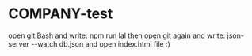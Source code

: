 # COMPANY-test
open git Bash and write:
  npm run lal
then open git again and write:
  json-server --watch db.json
and open index.html file :)

